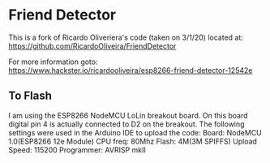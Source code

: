 # Friend Detector
This is a fork of Ricardo Oliveriera's code (taken on 3/1/20) located at: https://github.com/RicardoOliveira/FriendDetector

For more information goto: https://www.hackster.io/ricardooliveira/esp8266-friend-detector-12542e

## To Flash
I am using the ESP8266 NodeMCU LoLin breakout board. On this board digital pin 4 is actually connected to D2 on the breakout.
The following settings were used in the Arduino IDE to upload the code:
Board: NodeMCU 1.0(ESP8266 12e Module)
CPU freq: 80Mhz
Flash: 4M(3M SPIFFS)
Upload Speed: 115200
Programmer: AVRISP mkII
